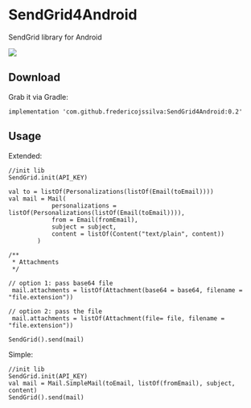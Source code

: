 # SendGrid4Android
SendGrid library for Android

[![](https://jitpack.io/v/fredericojssilva/SendGrid4Android.svg)](https://jitpack.io/#fredericojssilva/SendGrid4Android)


## Download
Grab it via Gradle:

```implementation 'com.github.fredericojssilva:SendGrid4Android:0.2'```

## Usage

Extended:
```
//init lib
SendGrid.init(API_KEY)

val to = listOf(Personalizations(listOf(Email(toEmail))))
val mail = Mail(
            personalizations = listOf(Personalizations(listOf(Email(toEmail)))),
            from = Email(fromEmail),
            subject = subject,
            content = listOf(Content("text/plain", content))
        )

/**
 * Attachments
 */

// option 1: pass base64 file
 mail.attachments = listOf(Attachment(base64 = base64, filename = "file.extension"))

// option 2: pass the file
 mail.attachments = listOf(Attachment(file= file, filename = "file.extension"))

SendGrid().send(mail)

```

Simple:
```
//init lib
SendGrid.init(API_KEY)
val mail = Mail.SimpleMail(toEmail, listOf(fromEmail), subject, content)
SendGrid().send(mail)

```
